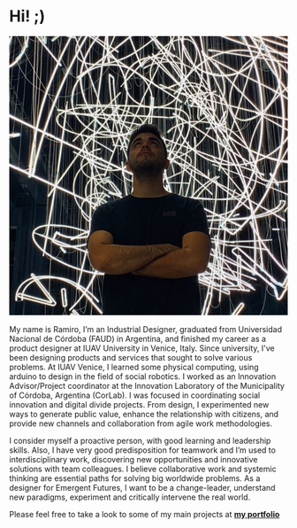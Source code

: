 # Hi! ;)

![me](../images/foto.jpg)



My name is Ramiro, I’m an Industrial Designer, graduated from Universidad Nacional de Córdoba (FAUD) in Argentina, and finished my career as a product designer at IUAV University in Venice, Italy. 
Since university, I've been designing products and services that sought to solve various problems. At IUAV Venice, I learned some physical computing, using arduino to design in the field of social robotics. I worked as an Innovation Advisor/Project coordinator at the Innovation Laboratory of the Municipality of Córdoba, Argentina (CorLab). I was focused in coordinating social innovation and digital divide projects. From design, I experimented new ways to generate public value, enhance the relationship with citizens, and provide new channels and collaboration from agile work methodologies. 

I consider myself a proactive person, with good learning and leadership skills. Also, I have very good predisposition for teamwork and I’m used to interdisciplinary work, discovering new opportunities and innovative solutions with team colleagues. I believe collaborative work and systemic thinking are essential paths for solving big worldwide problems. As a designer for Emergent Futures, I want to be a change-leader, understand new paradigms, experiment and
critically intervene the real world.


Please feel free to take a look to some of my main projects at **[my portfolio](https://www.behance.net/ramiarganafd03)**
